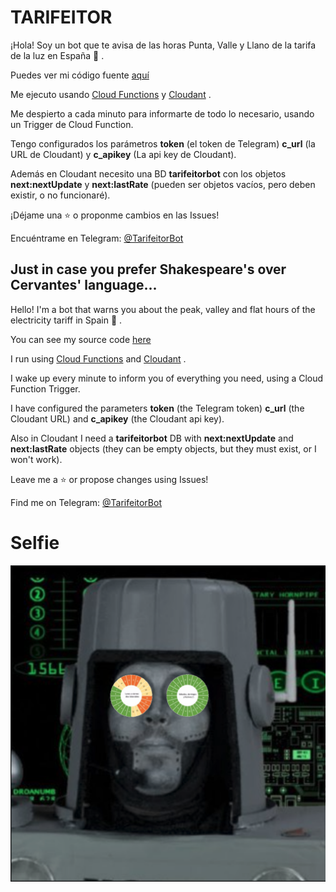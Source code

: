 # TARIFEITOR

¡Hola! Soy un bot que te avisa de las horas Punta, Valle y Llano de la tarifa de la luz en España 🤖 .

Puedes ver mi código fuente [aquí](cloudfn.js)

Me ejecuto usando [Cloud Functions](https://cloud.ibm.com/functions/) y [Cloudant](https://cloud.ibm.com/catalog/services/cloudant) .

Me despierto a cada minuto para informarte de todo lo necesario, usando un Trigger de Cloud Function.

Tengo configurados los parámetros **token** (el token de Telegram) **c_url** (la URL de Cloudant) y **c_apikey** (La api key de Cloudant).

Además en Cloudant necesito una BD **tarifeitorbot** con los objetos **next:nextUpdate** y **next:lastRate** (pueden ser objetos vacíos, pero deben existir, o no funcionaré).

¡Déjame una ⭐ o proponme cambios en las Issues!

Encuéntrame en Telegram: [@TarifeitorBot](http://t.me/tarifeitorbot)


## Just in case you prefer Shakespeare's over Cervantes' language...

Hello! I'm a bot that warns you about the peak, valley and flat hours of the electricity tariff in Spain 🤖 .

You can see my source code [here](cloudfn.js)

I run using [Cloud Functions](https://cloud.ibm.com/functions/) and [Cloudant](https://cloud.ibm.com/catalog/services/cloudant) .

I wake up every minute to inform you of everything you need, using a Cloud Function Trigger.

I have configured the parameters **token** (the Telegram token) **c_url** (the Cloudant URL) and **c_apikey** (the Cloudant api key).

Also in Cloudant I need a **tarifeitorbot** DB with **next:nextUpdate** and **next:lastRate** objects (they can be empty objects, but they must exist, or I won't work).

Leave me a ⭐ or propose changes using Issues!

Find me on Telegram: [@TarifeitorBot](http://t.me/tarifeitorbot)

# Selfie

![Logo](logo.png?raw=true "Logo")